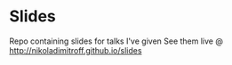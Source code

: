 # Slides

Repo containing slides for talks I've given
See them live @ http://nikoladimitroff.github.io/slides

